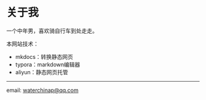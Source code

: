 # 关于我

一个中年男，喜欢骑自行车到处走走。

本网站技术：

- mkdocs：转换静态网页
- typora：markdown编辑器
- aliyun：静态网页托管

---

email: waterchinap@qq.com